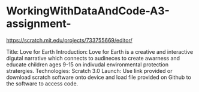 # WorkingWithDataAndCode-A3-assignment-


https://scratch.mit.edu/projects/733755669/editor/ 

Title: Love for Earth 
Introduction: Love for Earth is a creative and interactive digutal narrative which connects to audineces to create awarness and educate children ages 9-15 on indivudal environmental protection stratergies. 
Technologies: Scratch 3.0
Launch: Use link provided or download scratch software onto device and load file provided on Github to the software to access code. 

